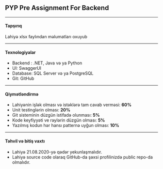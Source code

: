 ## PYP Pre Assignment For Backend

---
#### Tapşırıq

Lahiyə xlsx faylından məlumatları oxuyub

---
#### Texnologiyalar
 - Backend : .NET, Java və ya Python
 - UI: SwaggerUI
 - Database: SQL Server və ya PostgreSQL
 - Git: GitHub

---
#### Qiymətləndirmə
 - Lahiyənin işlək olması və istəklərə tam cavab verməsi:  **60%**
 - Unit testinglərin olması: **20%**
 - Git sisteminin düzgün istifadə olunması: **5%**
 - Kode keyfiyyəti ve rəylərin düzgün olması: **5%**
 - Yazılmış kodun hər hansı patternə uyğun olması: **10%**


---
#### Təhvil və bitiş vaxtı
 - Lahiyə 21.08.2020-yə qədər yekunlaşmalıdır. 
 - Lahiyə source code olaraq GitHub-da şəxsi profilinizdə public repo-da olmalıdır.
